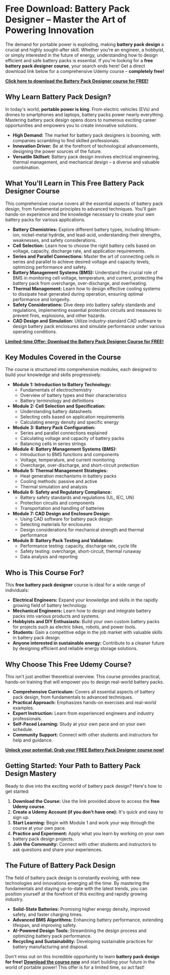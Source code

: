 # Free Download: Battery Pack Designer – Master the Art of Powering Innovation

The demand for portable power is exploding, making **battery pack design** a crucial and highly sought-after skill. Whether you’re an engineer, a hobbyist, or simply interested in the future of energy, understanding how to design efficient and safe battery packs is essential. If you're looking for a **free battery pack designer course**, your search ends here! Get a direct download link below for a comprehensive Udemy course – **completely free!**

[**Click here to download the Battery Pack Designer course for FREE!**](https://udemywork.com/battery-pack-designer)

## Why Learn Battery Pack Design?

In today's world, **portable power is king**. From electric vehicles (EVs) and drones to smartphones and laptops, battery packs power nearly everything. Mastering battery pack design opens doors to numerous exciting career opportunities and empowers you to create innovative solutions.

*   **High Demand:** The market for battery pack designers is booming, with companies scrambling to find skilled professionals.
*   **Innovation Driver:** Be at the forefront of technological advancements, designing the power sources of the future.
*   **Versatile Skillset:** Battery pack design involves electrical engineering, thermal management, and mechanical design – a diverse and valuable combination.

## What You'll Learn in This Free Battery Pack Designer Course

This comprehensive course covers all the essential aspects of battery pack design, from fundamental principles to advanced techniques. You'll gain hands-on experience and the knowledge necessary to create your own battery packs for various applications.

*   **Battery Chemistries:** Explore different battery types, including lithium-ion, nickel-metal hydride, and lead-acid, understanding their strengths, weaknesses, and safety considerations.
*   **Cell Selection:** Learn how to choose the right battery cells based on voltage, capacity, discharge rate, and application requirements.
*   **Series and Parallel Connections:** Master the art of connecting cells in series and parallel to achieve desired voltage and capacity levels, optimizing performance and safety.
*   **Battery Management Systems (BMS):** Understand the crucial role of BMS in monitoring cell voltage, temperature, and current, protecting the battery pack from overcharge, over-discharge, and overheating.
*   **Thermal Management:** Learn how to design effective cooling systems to dissipate heat generated during operation, ensuring optimal performance and longevity.
*   **Safety Considerations:** Dive deep into battery safety standards and regulations, implementing essential protection circuits and measures to prevent fires, explosions, and other hazards.
*   **CAD Design and Simulation:** Utilize industry-standard CAD software to design battery pack enclosures and simulate performance under various operating conditions.

[**Limited-time Offer: Download the Battery Pack Designer Course for FREE!**](https://udemywork.com/battery-pack-designer)

## Key Modules Covered in the Course

The course is structured into comprehensive modules, each designed to build your knowledge and skills progressively.

*   **Module 1: Introduction to Battery Technology:**
    *   Fundamentals of electrochemistry
    *   Overview of battery types and their characteristics
    *   Battery terminology and definitions
*   **Module 2: Cell Selection and Specification:**
    *   Understanding battery datasheets
    *   Selecting cells based on application requirements
    *   Calculating energy density and specific energy
*   **Module 3: Battery Pack Configuration:**
    *   Series and parallel connections explained
    *   Calculating voltage and capacity of battery packs
    *   Balancing cells in series strings
*   **Module 4: Battery Management Systems (BMS):**
    *   Introduction to BMS functions and components
    *   Voltage, temperature, and current monitoring
    *   Overcharge, over-discharge, and short-circuit protection
*   **Module 5: Thermal Management Strategies:**
    *   Heat generation mechanisms in battery packs
    *   Cooling methods: passive and active
    *   Thermal simulation and analysis
*   **Module 6: Safety and Regulatory Compliance:**
    *   Battery safety standards and regulations (UL, IEC, UN)
    *   Protection circuits and components
    *   Transportation and handling of batteries
*   **Module 7: CAD Design and Enclosure Design:**
    *   Using CAD software for battery pack design
    *   Selecting materials for enclosures
    *   Design considerations for mechanical strength and thermal performance
*   **Module 8: Battery Pack Testing and Validation:**
    *   Performance testing: capacity, discharge rate, cycle life
    *   Safety testing: overcharge, short-circuit, thermal runaway
    *   Data analysis and reporting

## Who is This Course For?

This **free battery pack designer** course is ideal for a wide range of individuals:

*   **Electrical Engineers:** Expand your knowledge and skills in the rapidly growing field of battery technology.
*   **Mechanical Engineers:** Learn how to design and integrate battery packs into various products and systems.
*   **Hobbyists and DIY Enthusiasts:** Build your own custom battery packs for projects such as electric bikes, robots, and power tools.
*   **Students:** Gain a competitive edge in the job market with valuable skills in battery pack design.
*   **Anyone interested in sustainable energy:** Contribute to a cleaner future by designing efficient and reliable energy storage solutions.

## Why Choose This Free Udemy Course?

This isn't just another theoretical overview. This course provides practical, hands-on training that will empower you to design real-world battery packs.

*   **Comprehensive Curriculum:** Covers all essential aspects of battery pack design, from fundamentals to advanced techniques.
*   **Practical Approach:** Emphasizes hands-on exercises and real-world examples.
*   **Expert Instruction:** Learn from experienced engineers and industry professionals.
*   **Self-Paced Learning:** Study at your own pace and on your own schedule.
*   **Community Support:** Connect with other students and instructors for help and guidance.

[**Unlock your potential: Grab your FREE Battery Pack Designer course now!**](https://udemywork.com/battery-pack-designer)

## Getting Started: Your Path to Battery Pack Design Mastery

Ready to dive into the exciting world of battery pack design? Here's how to get started:

1.  **Download the Course:** Use the link provided above to access the **free Udemy course**.
2.  **Create a Udemy Account (if you don't have one):** It's quick and easy to sign up.
3.  **Start Learning:** Begin with Module 1 and work your way through the course at your own pace.
4.  **Practice and Experiment:** Apply what you learn by working on your own battery pack design projects.
5.  **Join the Community:** Connect with other students and instructors to ask questions and share your experiences.

## The Future of Battery Pack Design

The field of battery pack design is constantly evolving, with new technologies and innovations emerging all the time. By mastering the fundamentals and staying up-to-date with the latest trends, you can position yourself at the forefront of this exciting and rapidly growing industry.

*   **Solid-State Batteries:** Promising higher energy density, improved safety, and faster charging times.
*   **Advanced BMS Algorithms:** Enhancing battery performance, extending lifespan, and improving safety.
*   **AI-Powered Design Tools:** Streamlining the design process and optimizing battery pack performance.
*   **Recycling and Sustainability:** Developing sustainable practices for battery manufacturing and disposal.

Don't miss out on this incredible opportunity to learn **battery pack design for free!** [**Download the course now**](https://udemywork.com/battery-pack-designer) and start building your future in the world of portable power! This offer is for a limited time, so act fast!
